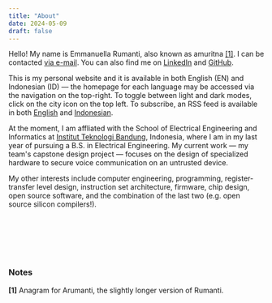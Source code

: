 ```yaml
---
title: "About"
date: 2024-05-09
draft: false
---
```


Hello! My name is Emmanuella Rumanti, also known as amuritna [\[1\]](#notes). I can be contacted [via e-mail](mailto:amuritna@gmail.com). You can also find me on [LinkedIn](https://linkedin.com/in/emmanuella-rumanti/) and [GitHub](https://github.com/amuritna/).

This is my personal website and it is available in both English (EN) and Indonesian (ID) — the homepage for each language may be accessed via the navigation on the top-right. To toggle between light and dark modes, click on the city icon on the top left. To subscribe, an RSS feed is available in both [English](/index.xml) and [Indonesian](/id/index.xml).

At the moment, I am affliated with the School of Electrical Engineering and Informatics at [Institut Teknologi Bandung](https://en.wikipedia.org/wiki/Bandung_Institute_of_Technology), Indonesia, where I am in my last year of pursuing a B.S. in Electrical Engineering. My current work  — my team's capstone design project — focuses on the design of specialized hardware to secure voice communication on an untrusted device. 

My other interests include computer engineering, programming, register-transfer level design, instruction set architecture, firmware, chip design, open source software, and the combination of the last two (e.g. open source silicon compilers!). 

&nbsp;

&nbsp;

&nbsp;

### Notes

**[1]** Anagram for Arumanti, the slightly longer version of Rumanti. 

&nbsp;
